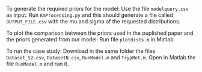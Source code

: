 To generate the required priors for the model:
Use the file `modelquery.csv` as input. Run `KmProcessing.py` and this should generate a file called `OUTPUT_FILE.csv` with the mu and sigma of the requested distributions.

To plot the comparison between the priors used in the puplished paper and the priors generated from our model:
Run file `plotdists.m` in Matlab

To run the case study:
Download in the same folder the files `Dataset_S2.csv`, `DatasetN.csv`, `RunModel.m` and `TrypMet.m`. Open in Matlab the file `RunModel.m` and run it.
